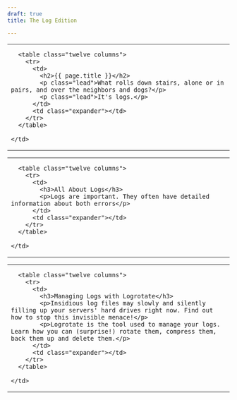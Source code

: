 ```yaml
---
draft: true
title: The Log Edition

---
```



<table class="row">
  <tr>
    <td class="wrapper last">

      <table class="twelve columns">
        <tr>
          <td>
            <h2>{{ page.title }}</h2>
            <p class="lead">What rolls down stairs, alone or in pairs, and over the neighbors and dogs?</p>
            <p class="lead">It's logs.</p>
          </td>
          <td class="expander"></td>
        </tr>
      </table>

    </td>
  </tr>
</table>

<table class="row">
  <tr>
    <td class="wrapper last">

      <table class="twelve columns">
        <tr>
          <td>
            <h3>All About Logs</h3>
            <p>Logs are important. They often have detailed information about both errors</p>
          </td>
          <td class="expander"></td>
        </tr>
      </table>

    </td>
  </tr>
</table>

<table class="row">
  <tr>
    <td class="wrapper last">

      <table class="twelve columns">
        <tr>
          <td>
            <h3>Managing Logs with Logrotate</h3>
            <p>Insidious log files may slowly and silently filling up your servers' hard drives right now. Find out how to stop this invisible menace!</p>
            <p>Logrotate is the tool used to manage your logs. Learn how you can (surprise!) rotate them, compress them, back them up and delete them.</p>
          </td>
          <td class="expander"></td>
        </tr>
      </table>

    </td>
  </tr>
</table>